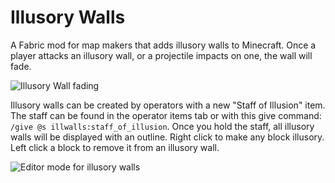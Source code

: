 # Illusory Walls
A Fabric mod for map makers that adds illusory walls to Minecraft.
Once a player attacks an illusory wall, or a projectile impacts on one, the wall will fade.

![Illusory Wall fading](https://i.imgur.com/8HiKOnF.gif)

Illusory walls can be created by operators with a new "Staff of Illusion" item.
The staff can be found in the operator items tab or with this give command: `/give @s illwalls:staff_of_illusion`.
Once you hold the staff, all illusory walls will be displayed with an outline.
Right click to make any block illusory.
Left click a block to remove it from an illusory wall.

![Editor mode for illusory walls](https://i.imgur.com/MPr4FWI.gif)
